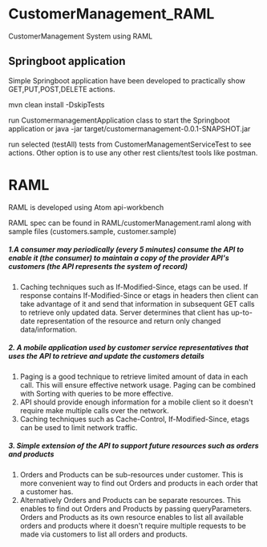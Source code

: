 # CustomerManagement_RAML
CustomerManagement System using RAML

## Springboot application
Simple Springboot application have been developed to practically show GET,PUT,POST,DELETE actions.

mvn clean install -DskipTests

run CustomermanagementApplication class to start the Springboot application
or java -jar target/customermanagement-0.0.1-SNAPSHOT.jar

run selected (testAll) tests from CustomerManagementServiceTest to see actions. Other option is to use any other rest clients/test tools like postman.

# RAML
RAML is developed using Atom api-workbench

RAML spec can be found in RAML/customerManagement.raml along with sample files (customers.sample, customer.sample)

##### 1.A consumer may periodically (every 5 minutes) consume the API to enable it (the consumer) to maintain a copy of the provider API's customers (the API represents the system of record)

 1. Caching techniques such as If-Modified-Since, etags can be used. If response contains If-Modified-Since or etags in headers then client can take advantage of it and send that information in subsequent GET calls to retrieve only updated data. Server determines that client has up-to-date representation of the resource and return only changed data/information.


##### 2. A mobile application used by customer service representatives that uses the API to retrieve and update the customers details

1. Paging is a good technique to retrieve limited amount of data in each call. This will ensure effective network usage. Paging can be combined with Sorting with queries to be more effective. 
2. API should provide enough information for a mobile client so it doesn't require make multiple calls over the network.
3. Caching techniques such as Cache-Control, If-Modified-Since, etags can be used to limit network traffic.

##### 3. Simple extension of the API to support future resources such as orders and products

1. Orders and Products can be sub-resources under customer. This is more convenient way to find out Orders and products in each order that a customer has.
2. Alternatively Orders and Products can be separate resources. This enables to find out Orders and Products by passing queryParameters. Orders and Products as its own resource enables to list all available orders and products where it doesn't require multiple requests to be made via customers to list all orders and products.
